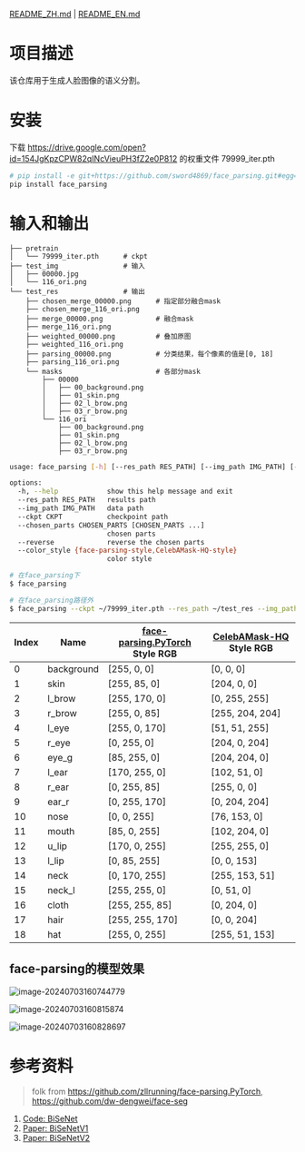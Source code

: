 [README_ZH.md](https://github.com/sword4869/face_parsing/blob/master/README.md) | [README_EN.md](https://github.com/sword4869/face_parsing/blob/master/README_EN.md) 

# 项目描述 

该仓库用于生成人脸图像的语义分割。

# 安装

下载 https://drive.google.com/open?id=154JgKpzCPW82qINcVieuPH3fZ2e0P812 的权重文件 79999_iter.pth
```python
# pip install -e git+https://github.com/sword4869/face_parsing.git#egg=face_parsing
pip install face_parsing
```

# 输入和输出
```
├── pretrain
│   └── 79999_iter.pth      # ckpt
├── test_img                # 输入
│   ├── 00000.jpg
│   └── 116_ori.png
└── test_res                # 输出
    ├── chosen_merge_00000.png      # 指定部分融合mask
    ├── chosen_merge_116_ori.png
    ├── merge_00000.png             # 融合mask
    ├── merge_116_ori.png
    ├── weighted_00000.png          # 叠加原图
    ├── weighted_116_ori.png
    ├── parsing_00000.png           # 分类结果，每个像素的值是[0, 18]
    ├── parsing_116_ori.png
    └── masks                       # 各部分mask
        ├── 00000
        │   ├── 00_background.png
        │   ├── 01_skin.png
        │   ├── 02_l_brow.png
        │   ├── 03_r_brow.png
        └── 116_ori
            ├── 00_background.png
            ├── 01_skin.png
            ├── 02_l_brow.png
            ├── 03_r_brow.png
```
```bash
usage: face_parsing [-h] [--res_path RES_PATH] [--img_path IMG_PATH] [--ckpt CKPT] [--chosen_parts CHOSEN_PARTS [CHOSEN_PARTS ...]] [--reverse] [--color_style {face-parsing-style,CelebAMask-HQ-style}]

options:
  -h, --help            show this help message and exit
  --res_path RES_PATH   results path
  --img_path IMG_PATH   data path
  --ckpt CKPT           checkpoint path
  --chosen_parts CHOSEN_PARTS [CHOSEN_PARTS ...]
                        chosen parts
  --reverse             reverse the chosen parts
  --color_style {face-parsing-style,CelebAMask-HQ-style}
                        color style

# 在face_parsing下
$ face_parsing

# 在face_parsing路径外
$ face_parsing --ckpt ~/79999_iter.pth --res_path ~/test_res --img_path ~/test_img
```

| Index |   Name   | [face-parsing.PyTorch](https://github.com/zllrunning/face-parsing.PyTorch) Style RGB | [CelebAMask-HQ](https://github.com/switchablenorms/CelebAMask-HQ/blob/master/face_parsing/README.md) Style RGB |
|-------|----------|------------------------|-------------------------|
|   0   | background | [255, 0, 0]          | [0, 0, 0]               |
|   1   | skin     | [255, 85, 0]          | [204, 0, 0]             |
|   2   | l_brow   | [255, 170, 0]         | [0, 255, 255]           |
|   3   | r_brow   | [255, 0, 85]          | [255, 204, 204]         |
|   4   | l_eye    | [255, 0, 170]         | [51, 51, 255]           |
|   5   | r_eye    | [0, 255, 0]           | [204, 0, 204]           |
|   6   | eye_g    | [85, 255, 0]          | [204, 204, 0]           |
|   7   | l_ear    | [170, 255, 0]         | [102, 51, 0]            |
|   8   | r_ear    | [0, 255, 85]          | [255, 0, 0]             |
|   9   | ear_r    | [0, 255, 170]         | [0, 204, 204]           |
|   10  | nose     | [0, 0, 255]           | [76, 153, 0]            |
|   11  | mouth    | [85, 0, 255]          | [102, 204, 0]           |
|   12  | u_lip    | [170, 0, 255]         | [255, 255, 0]           |
|   13  | l_lip    | [0, 85, 255]          | [0, 0, 153]             |
|   14  | neck     | [0, 170, 255]         | [255, 153, 51]          |
|   15  | neck_l   | [255, 255, 0]         | [0, 51, 0]              |
|   16  | cloth    | [255, 255, 85]        | [0, 204, 0]             |
|   17  | hair     | [255, 255, 170]       | [0, 0, 204]             |
|   18  | hat      | [255, 0, 255]         | [255, 51, 153]          |

## face-parsing的模型效果

![image-20240703160744779](https://cdn.jsdelivr.net/gh/sword4869/pic1@main/images/202407031607840.png)

![image-20240703160815874](https://cdn.jsdelivr.net/gh/sword4869/pic1@main/images/202407031608907.png)

![image-20240703160828697](https://cdn.jsdelivr.net/gh/sword4869/pic1@main/images/202407031608737.png)

# 参考资料

> folk from https://github.com/zllrunning/face-parsing.PyTorch, https://github.com/dw-dengwei/face-seg

1. [Code: BiSeNet](https://github.com/CoinCheung/BiSeNet)
2. [Paper: BiSeNetV1](https://arxiv.org/abs/1808.00897)
3. [Paper: BiSeNetV2](https://arxiv.org/abs/2004.02147)
